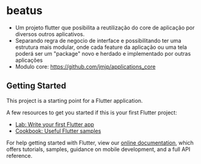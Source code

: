 # beatus

- Um projeto flutter que posibilita a reutilização do core de aplicação por diversos outros aplicativos.
- Separando regra de negocio de interface e possibilitando ter uma estrutura mais modular, onde cada feature da aplicação ou uma tela poderá ser um "package" novo e herdado e implementado por outras aplicações
- Modulo core: https://github.com/jmjp/applications_core

## Getting Started

This project is a starting point for a Flutter application.

A few resources to get you started if this is your first Flutter project:

- [Lab: Write your first Flutter app](https://flutter.dev/docs/get-started/codelab)
- [Cookbook: Useful Flutter samples](https://flutter.dev/docs/cookbook)

For help getting started with Flutter, view our
[online documentation](https://flutter.dev/docs), which offers tutorials,
samples, guidance on mobile development, and a full API reference.
